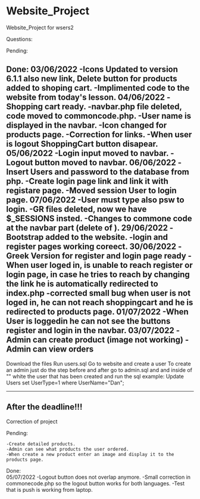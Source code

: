# Website_Project
Website_Project for wsers2

Questions:


Pending:  

Done:
03/06/2022
    -Icons Updated to version 6.1.1 also new link, Delete button for products added to shoping cart.
    -Implimented code to the website from today's lesson.
04/06/2022
    -Shopping cart ready.
    -navbar.php file deleted, code moved to commoncode.php.
    -User name is displayed in the navbar.
    -Icon changed for products page.
    -Correction for links.
    -When user is logout ShoppingCart button disapear.
05/06/2022
    -Login input moved to navbar.
    -Logout button moved to navbar.
06/06/2022
    -Insert Users and password to the database from php.
    -Create login page link and link it with registare page.
    -Moved session User to login page.
07/06/2022
    -User must type also psw to login.
    -GR files deleted, now we have $_SESSIONS insted.
    -Changes to commone code at the navbar part (delete of <?.php $lang ?>).
29/06/2022
    -Bootstrap added to the website.
    -login and register pages working coreect.
30/06/2022
    -Greek Version for register and login page ready
    - When user loged in, is unable to reach register or login page, in case he tries to reach by changing the link he is automatically redirected to index.php
    -corrected small bug when user is not loged in, he can not reach shoppingcart and he is redirected to products page.
01/07/2022
    -When User is loggedin he can not see the buttons register and login in the navbar.
03/07/2022
    -Admin can create product (image not working)
    -Admin can view orders
------------------------------------------------------------------------------------------------------------------------------------------------------------------------------

Download the files 
Run users.sql
Go to website and create a user
To create an admin just do the step before and after go to admin.sql and and inside of "" white the user that has been created and run the sql
    example: Update  Users set UserType=1 where UserName="Dan";
    

------------------------------------------------------------------------------------------------------------------------------------------------------------------------------
After the deadline!!!
------------------------------------------------------------------------------------------------------------------------------------------------------------------------------
Correction of project

Pending:

    -Create detailed products.
    -Admin can see what products the user ordered.
    -When create a new product enter an image and display it to the products page.

Done:   
05/07/2022
    -Logout button does not overlap anymore.
    -Small correction in commonecode.php so the logout button works for both languages.
    -Test that is push is working from laptop.